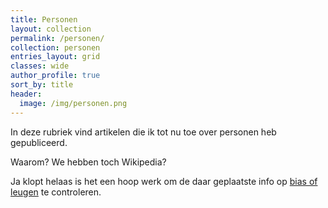 ```yaml
---
title: Personen
layout: collection
permalink: /personen/
collection: personen
entries_layout: grid
classes: wide
author_profile: true
sort_by: title
header:
  image: /img/personen.png
---
```


In deze rubriek vind artikelen die ik tot nu toe over personen heb gepubliceerd. 

Waarom? We hebben toch Wikipedia? 

Ja klopt helaas is het een hoop werk om de daar geplaatste info op [bias of leugen](/organidaties/wikipedia/) te controleren.
